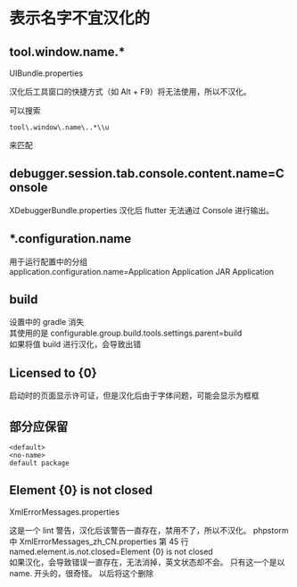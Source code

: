 # 表示名字不宜汉化的    
## tool.window.name.*
UIBundle.properties

汉化后工具窗口的快捷方式（如 Alt + F9）将无法使用，所以不汉化。

可以搜索

    tool\.window\.name\..*\\u

来匹配

## debugger.session.tab.console.content.name=Console
XDebuggerBundle.properties
汉化后 flutter 无法通过 Console 进行输出。

## *.configuration.name
用于运行配置中的分组  
application.configuration.name=Application
    Application
    JAR Application

## build  
设置中的 gradle 消失  
其使用的是 configurable.group.build.tools.settings.parent=build  
如果将值 build 进行汉化，会导致出错

## Licensed to {0}  
启动时的页面显示许可证，但是汉化后由于字体问题，可能会显示为框框


## 部分应保留
    <default>
    <no-name>
    default package



## Element {0} is not closed
XmlErrorMessages.properties

这是一个 lint 警告，汉化后该警告一直存在，禁用不了，所以不汉化。
phpstorm 中 XmlErrorMessages_zh_CN.properties 第 45 行 named.element.is.not.closed=Element {0} is not closed  
如果汉化，会导致错误一直存在，无法消掉，英文状态却不会。 只有这一个是以 name. 开头的，很奇怪。 以后将这个删除